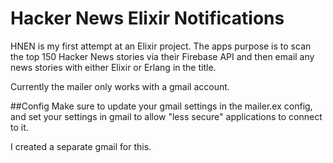 # Hacker News Elixir Notifications

HNEN is my first attempt at an Elixir project. The apps purpose is to scan the top 150 Hacker News stories via their Firebase API and then email any news stories with either Elixir or Erlang in the title.

Currently the mailer only works with a gmail account.

##Config
Make sure to update your gmail settings in the mailer.ex config, and set your settings in gmail to allow "less secure" applications
to connect to it.

I created a separate gmail for this.


